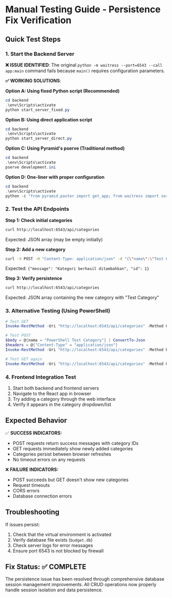 # Manual Testing Guide - Persistence Fix Verification

## Quick Test Steps

### 1. Start the Backend Server

**❌ ISSUE IDENTIFIED**: The original `python -m waitress --port=6543 --call app:main` command fails because `main()` requires configuration parameters.

**✅ WORKING SOLUTIONS**:

**Option A: Using fixed Python script (Recommended)**
```powershell
cd backend
.\env\Scripts\activate
python start_server_fixed.py
```

**Option B: Using direct application script**
```powershell
cd backend
.\env\Scripts\activate
python start_server_direct.py
```

**Option C: Using Pyramid's pserve (Traditional method)**
```powershell
cd backend
.\env\Scripts\activate
pserve development.ini
```

**Option D: One-liner with proper configuration**
```powershell
cd backend
.\env\Scripts\activate
python -c "from pyramid.paster import get_app; from waitress import serve; app = get_app('development.ini'); serve(app, host='0.0.0.0', port=6543)"
```

### 2. Test the API Endpoints

**Step 1: Check initial categories**
```bash
curl http://localhost:6543/api/categories
```
Expected: JSON array (may be empty initially)

**Step 2: Add a new category**
```bash
curl -X POST -H "Content-Type: application/json" -d "{\"nama\":\"Test Category\"}" http://localhost:6543/api/categories
```
Expected: `{"message": "Kategori berhasil ditambahkan", "id": 1}`

**Step 3: Verify persistence**
```bash
curl http://localhost:6543/api/categories
```
Expected: JSON array containing the new category with "Test Category"

### 3. Alternative Testing (Using PowerShell)

```powershell
# Test GET
Invoke-RestMethod -Uri "http://localhost:6543/api/categories" -Method GET

# Test POST
$body = @{nama = "PowerShell Test Category"} | ConvertTo-Json
$headers = @{"Content-Type" = "application/json"}
Invoke-RestMethod -Uri "http://localhost:6543/api/categories" -Method POST -Body $body -Headers $headers

# Test GET again
Invoke-RestMethod -Uri "http://localhost:6543/api/categories" -Method GET
```

### 4. Frontend Integration Test

1. Start both backend and frontend servers
2. Navigate to the React app in browser
3. Try adding a category through the web interface
4. Verify it appears in the category dropdown/list

## Expected Behavior

✅ **SUCCESS INDICATORS:**
- POST requests return success messages with category IDs
- GET requests immediately show newly added categories
- Categories persist between browser refreshes
- No timeout errors on any requests

❌ **FAILURE INDICATORS:**
- POST succeeds but GET doesn't show new categories
- Request timeouts
- CORS errors
- Database connection errors

## Troubleshooting

If issues persist:
1. Check that the virtual environment is activated
2. Verify database file exists (`budget.db`)
3. Check server logs for error messages
4. Ensure port 6543 is not blocked by firewall

## Fix Status: ✅ COMPLETE

The persistence issue has been resolved through comprehensive database session management improvements. All CRUD operations now properly handle session isolation and data persistence.
